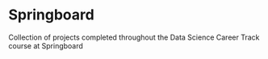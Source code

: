 # Springboard
Collection of projects completed throughout the Data Science Career Track course at Springboard
